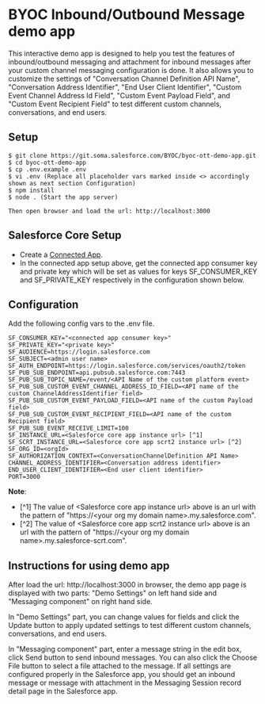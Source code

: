 # BYOC Inbound/Outbound Message demo app
This interactive demo app is designed to help you test the features of inbound/outbound messaging and attachment for inbound messages after your custom channel messaging configuration is done. It also allows you to customize the settings of "Conversation Channel Definition API Name", "Conversation Address Identifier", "End User Client Identifier", "Custom Event Channel Address Id Field", "Custom Event Payload Field", and "Custom Event Recipient Field" to test different custom channels, conversations, and end users.

## Setup

```
$ git clone https://git.soma.salesforce.com/BYOC/byoc-ott-demo-app.git
$ cd byoc-ott-demo-app
$ cp .env.example .env
$ vi .env (Replace all placeholder vars marked inside <> accordingly shown as next section Configuration)
$ npm install
$ node . (Start the app server)

Then open browser and load the url: http://localhost:3000
```

## Salesforce Core Setup

- Create a [Connected App](https://git.soma.salesforce.com/service-cloud-realtime/scrt2-interaction-service/blob/master/CONNECTED_APP.md).
- In the connected app setup above, get the connected app consumer key and private key which will be set as values for keys SF_CONSUMER_KEY and SF_PRIVATE_KEY respectively in the configuration shown below.

## Configuration
Add the following config vars to the .env file.

```
SF_CONSUMER_KEY="<connected app consumer key>"
SF_PRIVATE_KEY="<private key>"
SF_AUDIENCE=https://login.salesforce.com
SF_SUBJECT=<admin user name>
SF_AUTH_ENDPOINT=https://login.salesforce.com/services/oauth2/token
SF_PUB_SUB_ENDPOINT=api.pubsub.salesforce.com:7443
SF_PUB_SUB_TOPIC_NAME=/event/<API Name of the custom platform event>
SF_PUB_SUB_CUSTOM_EVENT_CHANNEL_ADDRESS_ID_FIELD=<API name of the custom ChannelAddressIdentifier field>
SF_PUB_SUB_CUSTOM_EVENT_PAYLOAD_FIELD=<API name of the custom Payload field>
SF_PUB_SUB_CUSTOM_EVENT_RECIPIENT_FIELD=<API name of the custom Recipient field>
SF_PUB_SUB_EVENT_RECEIVE_LIMIT=100
SF_INSTANCE_URL=<Salesforce core app instance url> [^1]
SF_SCRT_INSTANCE_URL=<Salesforce core app scrt2 instance url> [^2]
SF_ORG_ID=<orgId>
SF_AUTHORIZATION_CONTEXT=<ConversationChannelDefinition API Name>
CHANNEL_ADDRESS_IDENTIFIER=<Conversation address identifier>
END_USER_CLIENT_IDENTIFIER=<End user client identifier>
PORT=3000
```

**Note**: 
- [^1] The value of \<Salesforce core app instance url\> above is an url with the pattern of "https://\<your org my domain name\>.my.salesforce.com".
- [^2] The value of \<Salesforce core app scrt2 instance url\> above is an url with the pattern of "https://\<your org my domain name\>.my.salesforce-scrt.com".

## Instructions for using demo app
After load the url: http://localhost:3000 in browser, the demo app page is displayed with two parts: "Demo Settings" on left hand side and "Messaging component" on right hand side.

In "Demo Settings" part, you can change values for fields and click the Update button to apply updated settings to test different custom channels, conversations, and end users.

In "Messaging component" part, enter a message string in the edit box, click Send button to send inbound messages. You can also click the Choose File button to select a file attached to the message. If all settings are configured properly in the Salesforce app, you should get an inbound message or message with attachment in the Messaging Session record detail page in the Salesforce app.
